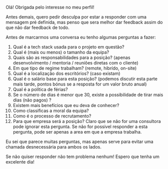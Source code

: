 Olá! Obrigada pelo interesse no meu perfil!

Antes demais, quero pedir desculpa por estar a responder com uma mensagem pré definida, mas penso que sera melhor dar feedback assim do que não dar feedback de todo.

Antes de marcarmos uma conversa eu tenho algumas perguntas a fazer:

1.  Qual é a tech stack usada para o projeto em questão?
2.  Qual é (mais ou menos) o tamanho da equipa?
3.  Quais são as responsabilidades para a posição? (apenas desenvolvimento / mentoria / reuniões diretas com o cliente)
4.  Em que tipo de regime trabalham? (remote, hibrído, on-site)
5.  Qual é a localização dos escritórios? (caso existam)
6.  Qual é o salário base para esta posição? (podemos discutir esta parte mais tarde, pontos bónus se a resposta for um valor bruto anual)
7.  Qual é a política de férias?
8.  Se o número de dias é menor que 30, existe a possibilidade de tirar mais dias (não pagos) ?
9.  Existem mais benefícios que eu deva de conhecer?
10. Como classificas a moral da equipa?
11. Como é o processo de recrutamento?
12. Para que empresa será a posição? Claro que se não for uma consultora pode ignorar esta pergunta. Se não for possivel responder a esta pergunta, pode ser apenas a area em que a empresa trabalha.

Eu sei que parece muitas perguntas, mas apenas serve para evitar uma chamada desnecessária para ambos os lados.

Se não quiser responder não tem problema nenhum!
Espero que tenha um excelente dia!
